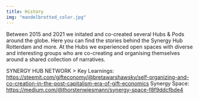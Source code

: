 ```yaml
---
title: History
img: "mandelbrotted_color.jpg"
---
```


Between 2015 and 2021 we initated and co-created several Hubs & Pods around the globe. Here you can find the stories behind the Synergy Hub Rotterdam and more. At the Hubs we experienced open spaces with diverse and interesting groups who are co-creating and organising themselves around a shared collection of narratives.

SYNERGY HUB NETWORK > Key Learnings: https://steemit.com/gifteconomy/@bretawarshawsky/self-organizing-and-co-creation-in-the-post-capitalism-era-of-gift-economics
Synergy Space: https://medium.com/@thorstenwiesmann/synergy-space-f8f9ddcfbde4
